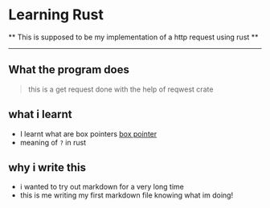 # Learning Rust

** This is supposed to be my implementation of a http request using rust **

---

## What the program does

> this is a get request done with the help of reqwest crate 

## what i learnt

 - I learnt what are box pointers [box pointer](https://doc.rust-lang.org/book/ch15-01-box.html#using-boxt-to-point-to-data-on-the-heap)
 - meaning of `?`  in rust 

## why i write this
 - i wanted to try out markdown for a very long time 
 - this is me writing my first markdown file knowing what im doing!

